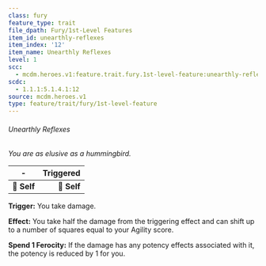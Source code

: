```yaml
---
class: fury
feature_type: trait
file_dpath: Fury/1st-Level Features
item_id: unearthly-reflexes
item_index: '12'
item_name: Unearthly Reflexes
level: 1
scc:
  - mcdm.heroes.v1:feature.trait.fury.1st-level-feature:unearthly-reflexes
scdc:
  - 1.1.1:5.1.4.1:12
source: mcdm.heroes.v1
type: feature/trait/fury/1st-level-feature
---
```


###### Unearthly Reflexes

*You are as elusive as a hummingbird.*

| **-**       | **Triggered** |
| ----------- | ------------: |
| **📏 Self** |   **🎯 Self** |

**Trigger:** You take damage.

**Effect:** You take half the damage from the triggering effect and can shift up to a number of squares equal to your Agility score.

**Spend 1 Ferocity:** If the damage has any potency effects associated with it, the potency is reduced by 1 for you.
